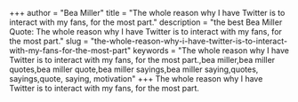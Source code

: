 +++
author = "Bea Miller"
title = "The whole reason why I have Twitter is to interact with my fans, for the most part."
description = "the best Bea Miller Quote: The whole reason why I have Twitter is to interact with my fans, for the most part."
slug = "the-whole-reason-why-i-have-twitter-is-to-interact-with-my-fans-for-the-most-part"
keywords = "The whole reason why I have Twitter is to interact with my fans, for the most part.,bea miller,bea miller quotes,bea miller quote,bea miller sayings,bea miller saying,quotes, sayings,quote, saying, motivation"
+++
The whole reason why I have Twitter is to interact with my fans, for the most part.
